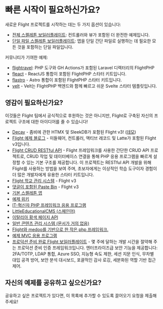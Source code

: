 # 빠른 시작이 필요하신가요?

새로운 Flight 프로젝트를 시작하는 데는 두 가지 옵션이 있습니다:

- [전체 스켈레톤 보일러플레이트](https://github.com/flightphp/skeleton): 컨트롤러와 뷰가 포함된 더 완전한 예제입니다.
- [단일 파일 스켈레톤 보일러플레이트](https://github.com/flightphp/skeleton-simple): 앱을 단일 간단 파일로 실행하는 데 필요한 모든 것을 포함하는 단일 파일입니다.

커뮤니티가 기여한 예제:

- [flightravel](https://github.com/fadrian06-templates/flighravel): PHP 도구와 GH Actions가 포함된 Laravel 디렉터리의 FlightPHP
- [fleact](https://github.com/flightphp/fleact) - ReactJS 통합이 포함된 FlightPHP 스타터 키트입니다.
- [flastro](https://github.com/flightphp/flastro) - Astro 통합이 포함된 FlightPHP 스타터 키트입니다.
- [velt](https://github.com/flightphp/velt) - Velt는 FlightPHP 백엔드와 함께 빠르고 쉬운 Svelte 스타터 템플릿입니다. 

## 영감이 필요하신가요?

이것들은 Flight 팀에서 공식적으로 후원하는 것은 아니지만, Flight로 구축된 자신의 프로젝트 구조에 대한 아이디어를 줄 수 있습니다!

- [Decay](https://github.com/boxybird/decay) - 좀비에 관한 HTMX 및 SleekDB가 포함된 Flight v3! ([데모](https://decay.andrewrhyand.com))
- [Flight 예제 블로그](https://github.com/n0nag0n/flightphp-blog) - 미들웨어, 컨트롤러, 액티브 레코드 및 Latte가 포함된 Flight v3입니다.
- [Flight CRUD RESTful API](https://github.com/soheilkhaledabdi/php-crud-api-flight) - Flight 프레임워크를 사용한 간단한 CRUD API 프로젝트로, CRUD 작업 및 데이터베이스 연결을 통해 PHP 응용 프로그램을 빠르게 설정할 수 있는 기본 구조를 제공합니다. 이 프로젝트는 RESTful API 개발을 위해 Flight를 사용하는 방법을 보여 주며, 초보자에게는 이상적인 학습 도구이자 경험이 더 많은 개발자에게 유용한 스타터 키트입니다.
- [Flight 학교 관리 시스템](https://github.com/krmu/FlightPHP_School) - Flight v3
- [댓글이 포함된 Paste Bin](https://github.com/n0nag0n/commie2) - Flight v3
- [기본 스켈레톤 앱](https://github.com/markhughes/flight-skeleton)
- [예제 위키](https://github.com/Skayo/FlightWiki)
- [IT-혁신자 PHP 프레임워크 응용 프로그램](https://github.com/itinnovator/myphp-app)
- [LittleEducationalCMS (스페인어)](https://github.com/casgin/LittleEducationalCMS)
- [이탈리아 황색 페이지 API](https://github.com/chiccomagnus/PGAPI)
- [일반 콘텐츠 관리 시스템 (문서가 거의 없음)](https://github.com/recepuncu/cms)
- [Flight와 medoo를 기반으로 한 작은 php 프레임워크.](https://github.com/ycrao/tinyme)
- [예제 MVC 응용 프로그램](https://github.com/paddypei/Flight-MVC)
- [프로덕션 준비 완료 Flight 보일러플레이트](https://github.com/madcoda9000/SecStore) - 몇 주에 달하는 개발 시간을 절약해 주는 프로덕션 준비 인증 프레임워크입니다. 엔터프라이즈급 보안 기능을 제공합니다: 2FA/TOTP, LDAP 통합, Azure SSO, 지능형 속도 제한, 세션 지문 인식, 무차별 대입 공격 방어, 보안 분석 대시보드, 포괄적인 감사 로깅, 세분화된 역할 기반 접근 제어.

## 자신의 예제를 공유하고 싶으신가요?

공유하고 싶은 프로젝트가 있다면, 이 목록에 추가할 수 있도록 끌어오기 요청을 제출해 주세요!